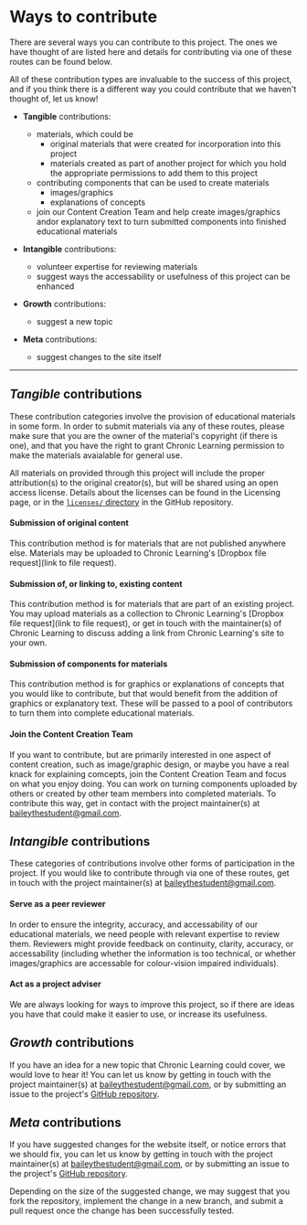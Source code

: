 # Ways to contribute

There are several ways you can contribute to this project. The ones we have thought of are listed here and details for contributing via one of these routes can be found below.

All of these contribution types are invaluable to the success of this project, and if you think there is a different way you could contribute that we haven't thought of, let us know!

- **Tangible** contributions:
    - materials, which could be
        - original materials that were created for incorporation into this project
        - materials created as part of another project for which you hold the appropriate permissions to add them to this project
    - contributing components that can be used to create materials
        - images/graphics
        - explanations of concepts
    - join our Content Creation Team and help create images/graphics andor explanatory text to turn submitted components into finished educational materials
    
- **Intangible** contributions:  
    - volunteer expertise for reviewing materials
    - suggest ways the accessability or usefulness of this project can be enhanced

- **Growth** contributions:
    - suggest a new topic
  
- **Meta** contributions:
    - suggest changes to the site itself

***

## *Tangible* contributions
These contribution categories involve the provision of educational materials in some form. In order to submit materials via any of these routes, please make sure that you are the owner of the material's copyright (if there is one), and that you have the right to grant Chronic Learning permission to make the materials avaialable for general use.

All materials on provided through this project will include the proper attribution(s) to the original creator(s), but will be shared using an open access license. Details about the licenses can be found in the Licensing page, or in the [`licenses/` directory](https://github.com/baileythegreen/Chronic-Learning/tree/master/licenses) in the GitHub repository.

#### Submission of original content
This contribution method is for materials that are not published anywhere else.
Materials may be uploaded to Chronic Learning's [Dropbox file request](link to file request).

#### Submission of, or linking to, existing content
This contribution method is for materials that are part of an existing project.
You may upload materials as a collection to Chronic Learning's [Dropbox file request](link to file request), or get in touch with the maintainer(s) of Chronic Learning to discuss adding a link from Chronic Learning's site to your own.

#### Submission of components for materials
This contribution method is for graphics or explanations of concepts that you would like to contribute, but that would benefit from the addition of graphics or explanatory text. These will be passed to a pool of contributors to turn them into complete educational materials.

#### Join the Content Creation Team
If you want to contribute, but are primarily interested in one aspect of content creation, such as image/graphic design, or maybe you have a real knack for explaining comcepts, join the Content Creation Team and focus on what you enjoy doing. You can work on turning components uploaded by others or created by other team members into completed materials. To contribute this way, get in contact with the project maintainer(s) at baileythestudent@gmail.com.

## *Intangible* contributions
These categories of contributions involve other forms of participation in the project. If you would like to contribute through via one of these routes, get in touch with the project maintainer(s) at baileythestudent@gmail.com.

#### Serve as a peer reviewer
In order to ensure the integrity, accuracy, and accessability of our educational materials, we need people with relevant expertise to review them. Reviewers might provide feedback on continuity, clarity, accuracy, or accessability (including whether the information is too technical, or whether images/graphics are accessable for colour-vision impaired individuals).

#### Act as a project adviser
We are always looking for ways to improve this project, so if there are ideas you have that could make it easier to use, or increase its usefulness.

## *Growth* contributions
If you have an idea for a new topic that Chronic Learning could cover, we would love to hear it! You can let us know by getting in touch with the project maintainer(s) at baileythestudent@gmail.com, or by submitting an issue to the project's [GitHub repository](https://github.com/baileythegreen/Chronic-Learning).

## *Meta* contributions
If you have suggested changes for the website itself, or notice errors that we should fix, you can let us know by getting in touch with the project maintainer(s) at baileythestudent@gmail.com, or by submitting an issue to the project's [GitHub repository](https://github.com/baileythegreen/Chronic-Learning).

Depending on the size of the suggested change, we may suggest that you fork the repository, implement the change in a new branch, and submit a pull request once the change has been successfully tested.






